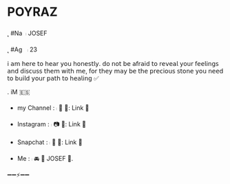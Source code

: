 # POYRAZ
˛ #Na  𓏺  JOSEF

˛ #Ag   𓏺  23

𝗂 𝖺𝗆 𝗁𝖾𝗋𝖾 𝗍𝗈 𝗁𝖾𝖺𝗋 𝗒𝗈𝗎 𝗁𝗈𝗇𝖾𝗌𝗍𝗅𝗒. 𝖽𝗈 𝗇𝗈𝗍 𝖻𝖾 𝖺𝖿𝗋𝖺𝗂𝖽 𝗍𝗈 𝗋𝖾𝗏𝖾𝖺𝗅 𝗒𝗈𝗎𝗋 𝖿𝖾𝖾𝗅𝗂𝗇𝗀𝗌 𝖺𝗇𝖽 𝖽𝗂𝗌𝖼𝗎𝗌𝗌 𝗍𝗁𝖾𝗆 𝗐𝗂𝗍𝗁 𝗆𝖾, 𝖿𝗈𝗋 𝗍𝗁𝖾𝗒 𝗆𝖺𝗒 𝖻𝖾 𝗍𝗁𝖾 𝗉𝗋𝖾𝖼𝗂𝗈𝗎𝗌 𝗌𝗍𝗈𝗇𝖾 𝗒𝗈𝗎 𝗇𝖾𝖾𝖽 𝗍𝗈 𝖻𝗎𝗂𝗅𝖽 𝗒𝗈𝗎𝗋 𝗉𝖺𝗍𝗁 𝗍𝗈 𝗁𝖾𝖺𝗅𝗂𝗇𝗀 ✅

. iM 🇪🇸

- my Channel : 𓏺 🔵 🔣: Link 🔣
- Instagram : 𓏺 📷 🔣: Link 🔣
- Snapchat : 𓏺 👻 🔣: Link 🔣

- Me : 𓏺  🚘 🔣 JOSEF  🔣.  

➖➖⚡️➖➖